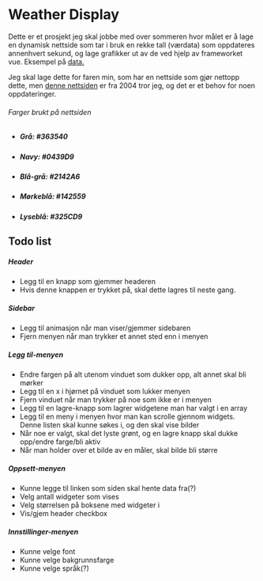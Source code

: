 # Weather Display
Dette er et prosjekt jeg skal jobbe med over sommeren hvor målet er å lage en dynamisk nettside som tar i bruk en rekke tall (værdata) som oppdateres annenhvert sekund, og lage grafikker ut av de ved hjelp av frameworket vue. Eksempel på [data.](http://nodeland.no/wdl/clientraw.txt)


Jeg skal lage dette for faren min, som har en nettside som gjør nettopp dette, men [denne nettsiden](https://www.meteo.no/hjem/vaeret) er fra 2004 tror jeg, og det er et behov for noen oppdateringer.

###### Farger brukt på nettsiden
- ##### Grå: #363540
- ##### Navy: #0439D9
- ##### Blå-grå: #2142A6
- ##### Mørkeblå: #142559
- ##### Lyseblå: #325CD9


## Todo list

##### Header
- Legg til en knapp som gjemmer headeren
- Hvis denne knappen er trykket på, skal dette lagres til neste gang.
##### Sidebar
- Legg til animasjon når man viser/gjemmer sidebaren
- Fjern menyen når man trykker et annet sted enn i menyen


##### Legg til-menyen
- Endre fargen på alt utenom vinduet som dukker opp, alt annet skal bli mørker
- Legg til en x i hjørnet på vinduet som lukker menyen
- Fjern vinduet når man trykker på noe som ikke er i menyen
- Legg til en lagre-knapp som lagrer widgetene man har valgt i en array
- Legg til en meny i menyen hvor man kan scrolle gjennom widgets. Denne listen skal kunne søkes i, og den skal vise bilder
- Når noe er valgt, skal det lyste grønt, og en lagre knapp skal dukke opp/endre farge/bli aktiv
- Når man holder over et bilde av en måler, skal bilde bli større

##### Oppsett-menyen
- Kunne legge til linken som siden skal hente data fra(?)
- Velg antall widgeter som vises
- Velg størrelsen på boksene med widgeter i
- Vis/gjem header checkbox
 

##### Innstillinger-menyen
- Kunne velge font
- Kunne velge bakgrunnsfarge
- Kunne velge språk(?)


